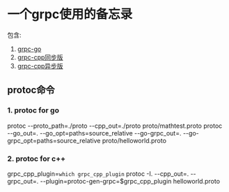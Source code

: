 # 一个grpc使用的备忘录

包含:
1. [grpc-go](./grpc-go)
2. [grpc-cpp同步版](./grpc_demo_sync)
3. [grpc-cpp异步版](./grpc_demo_async)

## protoc命令
### 1. protoc for go  
protoc --proto_path=./proto --cpp_out=./proto proto/mathtest.proto
protoc --go_out=. --go_opt=paths=source_relative --go-grpc_out=. --go-grpc_opt=paths=source_relative proto/helloworld.proto

### 2. protoc for c++  
grpc_cpp_plugin=`which grpc_cpp_plugin`
protoc -I. --cpp_out=. --grpc_out=. --plugin=protoc-gen-grpc=$grpc_cpp_plugin helloworld.proto